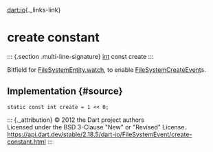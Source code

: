 [dart:io](../../dart-io/dart-io-library){._links-link}

create constant
===============

::: {.section .multi-line-signature}
[int](../../dart-core/int-class) const create
:::

Bitfield for [FileSystemEntity.watch](../filesystementity/watch), to
enable [FileSystemCreateEvent](../filesystemcreateevent-class)s.

Implementation {#source}
--------------

``` {.language-dart data-language="dart"}
static const int create = 1 << 0;
```

::: {._attribution}
© 2012 the Dart project authors\
Licensed under the BSD 3-Clause \"New\" or \"Revised\" License.\
<https://api.dart.dev/stable/2.18.5/dart-io/FileSystemEvent/create-constant.html>
:::

